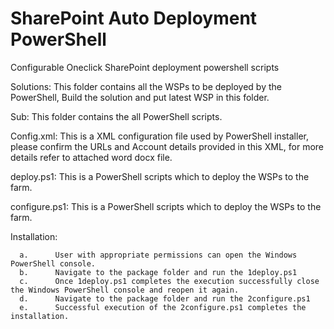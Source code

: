 # SharePoint Auto Deployment PowerShell
Configurable Oneclick SharePoint deployment powershell scripts


Solutions: This folder contains all the WSPs to be deployed by the PowerShell, Build   the solution and put latest WSP in this folder.

Sub: This folder contains the all PowerShell scripts.

Config.xml: This is a XML configuration file used by PowerShell installer, please confirm the URLs and Account details provided in this XML, for more details refer to attached word docx file.

deploy.ps1: This is a PowerShell scripts which to deploy the WSPs to the farm.

configure.ps1: This is a PowerShell scripts which to deploy the WSPs to the farm.
       
Installation:

      a.      User with appropriate permissions can open the Windows PowerShell console.
      b.      Navigate to the package folder and run the 1deploy.ps1
      c.      Once 1deploy.ps1 completes the execution successfully close the Windows PowerShell console and reopen it again.
      d.      Navigate to the package folder and run the 2configure.ps1
      e.      Successful execution of the 2configure.ps1 completes the installation.
